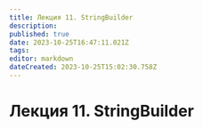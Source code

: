 ```yaml
---
title: Лекция 11. StringBuilder
description: 
published: true
date: 2023-10-25T16:47:11.021Z
tags: 
editor: markdown
dateCreated: 2023-10-25T15:02:30.758Z
---
```


# Лекция 11. StringBuilder

